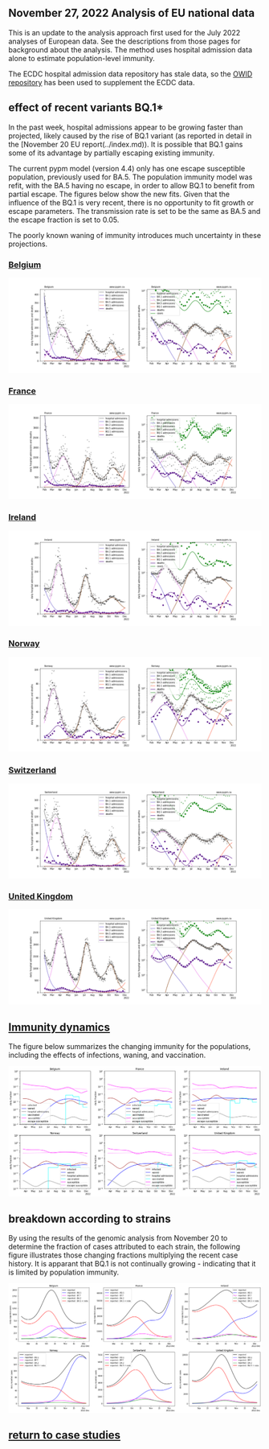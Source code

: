 ## November 27, 2022 Analysis of EU national data

This is an update to the analysis approach first used for the July 2022 analyses of European data.
See the descriptions from those pages for background about the analysis.
The method uses hospital admission data alone to estimate population-level immunity.

The ECDC hospital admission data repository has stale data, so the
[OWID repository](https://github.com/owid/covid-19-data/blob/master/public/data/hospitalizations/covid-hospitalizations.csv) has been used to
supplement the ECDC data.

## effect of recent variants BQ.1*

In the past week, hospital admissions appear to be growing faster than projected, likely caused by the rise of BQ.1 variant (as reported
in detail in the [November 20 EU report(../index.md)). It is possible that BQ.1 gains some of its advantage by partially escaping existing immunity.

The current pypm model (version 4.4) only has one escape susceptible population, previously used for BA.5. The population immunity model
was refit, with the BA.5 having no escape, in order to allow BQ.1 to benefit from partial escape. The figures below show the new fits.
Given that the influence of the BQ.1 is very recent, there is no opportunity to fit growth or escape parameters. The transmission rate is set
to be the same as BA.5 and the escape fraction is set to 0.05.

The poorly known waning of immunity introduces much uncertainty in these projections.

### [Belgium](img/be_4_4_1127.pdf)

![be](img/be_4_4_1127.png)

### [France](img/fr_4_4_1127.pdf)

![fr](img/fr_4_4_1127.png)

### [Ireland](img/ie_4_4_1127.pdf)

![ie](img/ie_4_4_1127.png)

### [Norway](img/no_4_4_1127.pdf)

![no](img/no_4_4_1127.png)

### [Switzerland](img/ch_4_4_1127.pdf)

![ch](img/ch_4_4_1127.png)

### [United Kingdom](img/gb_4_4_1127.pdf)

![gb](img/gb_4_4_1127.png)

## [Immunity dynamics](img/eu_waning.pdf)

The figure below summarizes the changing immunity for the populations,
including the effects of infections, waning, and vaccination.

![eu](img/eu_waning.png)

## breakdown according to strains

By using the results of the genomic analysis from November 20 to determine the fraction of cases
attributed to each strain, the following figure illustrates those changing fractions multiplying
the recent case history.
It is apparant that BQ.1 is not continually growing - indicating that it is limited by population immunity.

![eu](img/eu_reported_strains.png)

## [return to case studies](../index.md)

